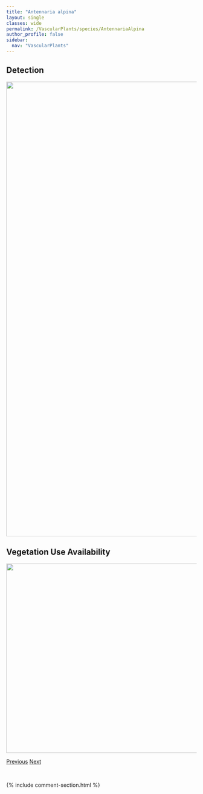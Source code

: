 ```yaml
---
title: "Antennaria alpina"
layout: single
classes: wide
permalink: /VascularPlants/species/AntennariaAlpina
author_profile: false
sidebar:
  nav: "VascularPlants"
---
```


<h2>Detection</h2>

<a href="https://drive.google.com/uc?export=view&id=1z-BUqnT4J8z5nFpDmi8V3CtvjAj_tzsY">
<img src="https://drive.google.com/uc?export=view&id=1z-BUqnT4J8z5nFpDmi8V3CtvjAj_tzsY" height = "1200" width = "800">
</a>


<h2>Vegetation Use Availability</h2>

<a href="https://drive.google.com/uc?export=view&id=1-Ls7O-3yYfVxHOtp0hItfFqXBWVPR6Gn">
<img src="https://drive.google.com/uc?export=view&id=1-Ls7O-3yYfVxHOtp0hItfFqXBWVPR6Gn" height = "500" width = "1000">
</a>


<a href="/DevelopmentWebsite/VascularPlants/species/Antennaria" class="pagination--pager" title="Antennaria">Previous</a> <a href="/DevelopmentWebsite/VascularPlants/species/AntennariaAnaphaloides" class="pagination--pager" title="Antennaria anaphaloides">Next</a>

<p>&nbsp;</p>

{% include comment-section.html %}

